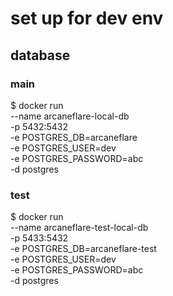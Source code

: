 # set up for dev env
## database
### main
$ docker run \
	--name arcaneflare-local-db \
    -p 5432:5432 \
    -e POSTGRES_DB=arcaneflare \
    -e POSTGRES_USER=dev \
	-e POSTGRES_PASSWORD=abc \
	-d postgres
### test
$ docker run \
	--name arcaneflare-test-local-db \
    -p 5433:5432 \
    -e POSTGRES_DB=arcaneflare-test \
    -e POSTGRES_USER=dev \
	-e POSTGRES_PASSWORD=abc \
	-d postgres

